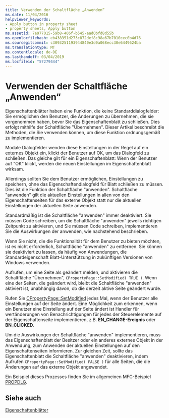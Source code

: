 ```yaml
---
title: Verwenden der Schaltfläche „Anwenden“
ms.date: 11/04/2016
helpviewer_keywords:
- Apply button in property sheet
- property sheets, Apply button
ms.assetid: 7e977015-59b8-406f-b545-aad0bfd8d55b
ms.openlocfilehash: eb438351d273c872def8c98a67b7010cec0b4d76
ms.sourcegitcommit: c3093251193944840e3d0a068ecc30e6449624ba
ms.translationtype: MT
ms.contentlocale: de-DE
ms.lasthandoff: 03/04/2019
ms.locfileid: "57279444"
---
```

# <a name="handling-the-apply-button"></a>Verwenden der Schaltfläche „Anwenden“

Eigenschaftenblätter haben eine Funktion, die keine Standarddialogfelder: Sie ermöglichen den Benutzer, die Änderungen zu übernehmen, die sie vorgenommen haben, bevor Sie das Eigenschaftenblatt zu schließen. Dies erfolgt mithilfe der Schaltfläche "Übernehmen". Dieser Artikel beschreibt die Methoden, die Sie verwenden können, um diese Funktion ordnungsgemäß zu implementieren.

Modale Dialogfelder wenden diese Einstellungen in der Regel auf ein externes Objekt ein, klickt der Benutzer auf OK, um das Dialogfeld zu schließen. Das gleiche gilt für ein Eigenschaftenblatt: Wenn der Benutzer auf "OK" klickt, werden die neuen Einstellungen im Eigenschaftenblatt wirksam.

Allerdings sollten Sie dem Benutzer ermöglichen, Einstellungen zu speichern, ohne das Eigenschaftendialogfeld für Blatt schließen zu müssen. Dies ist die Funktion der Schaltfläche "anwenden". Schaltfläche "anwenden" gilt die aktuellen Einstellungen in allen von den Eigenschaftenseiten für das externe Objekt statt nur die aktuellen Einstellungen der aktuellen Seite anwenden.

Standardmäßig ist die Schaltfläche "anwenden" immer deaktiviert. Sie müssen Code schreiben, um die Schaltfläche "anwenden" jeweils richtigen Zeitpunkt zu aktivieren, und Sie müssen Code schreiben, implementieren Sie die Auswirkungen der anwenden, wie nachstehend beschrieben.

Wenn Sie nicht, die die Funktionalität für dem Benutzer zu bieten möchten, ist es nicht erforderlich, Schaltfläche "anwenden" zu entfernen. Sie können sie deaktiviert zu lassen, da häufig von Anwendungen, die Standardeigenschaft Blatt-Unterstützung in zukünftigen Versionen von Windows verwenden.

Aufrufen, um eine Seite als geändert melden, und aktivieren die Schaltfläche "Übernehmen", `CPropertyPage::SetModified( TRUE )`. Wenn eine der Seiten, die geändert wird, bleibt die Schaltfläche "anwenden" aktiviert ist, unabhängig davon, ob die derzeit aktive Seite geändert wurde.

Rufen Sie [CPropertyPage::SetModified](../mfc/reference/cpropertypage-class.md#setmodified) jedes Mal, wenn der Benutzer alle Einstellungen auf der Seite ändert. Eine Möglichkeit zum erkennen, wenn ein Benutzer eine Einstellung auf der Seite ändert ist Handler für wertänderungen von Benachrichtigungen für jedes der Steuerelemente auf der Eigenschaftenseite implementieren, z.B. **EN_CHANGE-Ereignis** oder **BN_CLICKED**.

Um die Auswirkungen der Schaltfläche "anwenden" implementieren, muss das Eigenschaftenblatt der Besitzer oder ein anderes externes Objekt in der Anwendung, zum Anwenden der aktuellen Einstellungen auf den Eigenschaftenseiten informieren. Zur gleichen Zeit, sollte das Eigenschaftenblatt die Schaltfläche "anwenden" deaktivieren, indem Aufrufen `CPropertyPage::SetModified( FALSE )` für alle Seiten, die die Änderungen auf das externe Objekt angewendet.

Ein Beispiel dieses Prozesses finden Sie im allgemeinen MFC-Beispiel [PROPDLG](../visual-cpp-samples.md).

## <a name="see-also"></a>Siehe auch

[Eigenschaftenblätter](../mfc/property-sheets-mfc.md)
